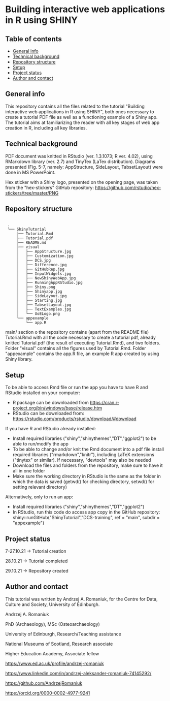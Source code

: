 # Building interactive web applications in R using SHINY

## Table of contents
* [General info](#general-info)
* [Technical background](#technical-background)
* [Repository structure](#repository-structure)
* [Setup](#setup)
* [Project status](#project-status)
* [Author and contact](#author-and-contact)

## General info
This repository contains all the files related to the tutorial "Building interactive web applications in R using SHINY", both ones necessary to create a tutorial PDF file as well as a functioning example of a Shiny app. The tutorial aims at familiarizing the reader with all key stages of web app creation in R, including all key libraries. 

## Technical background
PDF document was knitted in RStudio (ver. 1.3.1073; R ver. 4.02), using RMarkdown library (ver. 2.7) and TinyTex (LaTex distribution). Diagrams presented (Fig. 5-7, namely: AppStructure, SideLayout, TabsetLayout) were done in MS PowerPoint. 

Hex sticker with a Shiny logo, presented on the opening page, was taken from the "hex-stickers" GitHub repository: https://github.com/rstudio/hex-stickers/tree/master/PNG


## Repository structure

```

 .
 └── ShinyTutorial
     ├── Tutorial.Rmd
     ├── Tutorial.pdf
     ├── README.md
     ├── visual
     │   ├── AppStructure.jpg
     │   ├── Customization.jpg  
     │   ├── DCS.jpg   
     │   ├── Difference.jpg
     │   ├── GitHubRep.jpg
     │   ├── InputWidgets.jpg
     │   ├── NewShinyWebApp.jpg
     │   ├── RunningAppRStudio.jpg
     │   ├── Shiny.png
     │   ├── Shinyapp.jpg
     │   ├── SideLayout.jpg
     │   ├── Starting.jpg
     │   ├── TabsetLayout.jpg
     │   ├── TextExamples.jpg
     │   └── UoELogo.png
     └── appexample  
         └── app.R
```

main/ section o the repository contains (apart from the README file) Tutorial.Rmd with all the code necessary to create a tutorial pdf, already knitted Tutorial.pdf (the result of executing Tutorial.Rmd), and two folders. Folder "visual" contains all the figures used by Tutorial.Rmd. Folder "appexample" contains the app.R file, an example R app created by using Shiny library.


## Setup
To be able to access Rmd file or run the app you have to have R and RStudio installed on your computer:
* R package can be downloaded from https://cran.r-project.org/bin/windows/base/release.htm
* RStudio can be downloaded from: https://rstudio.com/products/rstudio/download/#download

If you have R and RStudio already installed:
* Install required libraries ("shiny","shinythemes","DT","ggplot2") to be able to run/modify the app
* To be able to change and/or knit the Rmd document into a pdf file install required libraries ("rmarkdown","knitr"), including LaTeX extensions ("tinytex" or similar). If necessary, "devtools" may also be needed
* Download the files and folders from the repository, make sure to have it all in one folder
* Make sure the working directory in RStudio is the same as the folder in which the data is saved (getwd() for checking directory, setwd() for setting relevant directory)

Alternatively, only to run an app:
* Install required libraries ("shiny","shinythemes","DT","ggplot2") 
* In RStudio, run this code do access app copy in the GitHub repository: shiny::runGitHub("ShinyTutorial","DCS-training", ref = "main", subdir = "appexample")


## Project status
7-27.10.21 -> Tutorial creation

28.10.21   -> Tutorial completed

29.10.21   -> Repository created


## Author and contact
This tutorial was written by Andrzej A. Romaniuk, for the Centre for Data, Culture and Society, University of Edinburgh.

Andrzej A. Romaniuk


PhD (Archaeology), MSc (Osteoarchaeology)

University of Edinburgh, Research/Teaching assistance

National Museums of Scotland, Research associate

Higher Education Academy, Associate fellow

https://www.ed.ac.uk/profile/andrzej-romaniuk

https://www.linkedin.com/in/andrzej-aleksander-romaniuk-74145292/

https://github.com/AndrzejRomaniuk

https://orcid.org/0000-0002-4977-9241
